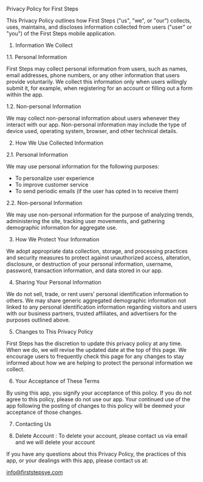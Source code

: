 Privacy Policy for First Steps

This Privacy Policy outlines how First Steps ("us", "we", or "our") collects, uses, maintains, and discloses information collected from users ("user" or "you") of the First Steps mobile application.

1. Information We Collect

1.1. Personal Information

First Steps may collect personal information from users, such as names, email addresses, phone numbers, or any other information that users provide voluntarily. We collect this information only when users willingly submit it, for example, when registering for an account or filling out a form within the app.

1.2. Non-personal Information

We may collect non-personal information about users whenever they interact with our app. Non-personal information may include the type of device used, operating system, browser, and other technical details.

2. How We Use Collected Information

2.1. Personal Information

We may use personal information for the following purposes:
- To personalize user experience
- To improve customer service
- To send periodic emails (if the user has opted in to receive them)

2.2. Non-personal Information

We may use non-personal information for the purpose of analyzing trends, administering the site, tracking user movements, and gathering demographic information for aggregate use.

3. How We Protect Your Information

We adopt appropriate data collection, storage, and processing practices and security measures to protect against unauthorized access, alteration, disclosure, or destruction of your personal information, username, password, transaction information, and data stored in our app.

4. Sharing Your Personal Information

We do not sell, trade, or rent users' personal identification information to others. We may share generic aggregated demographic information not linked to any personal identification information regarding visitors and users with our business partners, trusted affiliates, and advertisers for the purposes outlined above.

5. Changes to This Privacy Policy

First Steps has the discretion to update this privacy policy at any time. When we do, we will revise the updated date at the top of this page. We encourage users to frequently check this page for any changes to stay informed about how we are helping to protect the personal information we collect.

6. Your Acceptance of These Terms

By using this app, you signify your acceptance of this policy. If you do not agree to this policy, please do not use our app. Your continued use of the app following the posting of changes to this policy will be deemed your acceptance of those changes.

7. Contacting Us

  
8. Delete Account : To delete your account, please contact us via email and we will delete your account



If you have any questions about this Privacy Policy, the practices of this app, or your dealings with this app, please contact us at:


info@firststepsye.com



